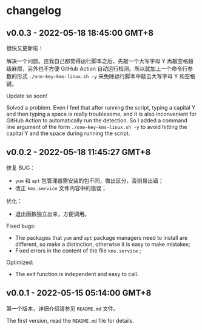 changelog
====================

v0.0.3 - 2022-05-18 18:45:00 GMT+8
----------------------------------------
很快又更新啦！

解决一个问题。连我自己都觉得运行脚本之后，先敲一个大写字母 Y 再敲空格超级麻烦，另外也不方便 GitHub Action 自动运行检测。所以就加上一个命令行参数的形式 `./one-key-kms-linux.sh -y` 来免除运行脚本中敲击大写字母 Y 和空格键。

Update so soon!

Solved a problem. Even I feel that after running the script, typing a capital Y and then typing a space is really troublesome, and it is also inconvenient for GitHub Action to automatically run the detection. So I added a command line argument of the form `./one-key-kms-linux.sh -y` to avoid hitting the capital Y and the space during running the script.


v0.0.2 - 2022-05-18 11:45:27 GMT+8
----------------------------------------
修复 BUG：
+ `yum` 和 `apt` 包管理器需安装的包不同，做出区分，否则易出错；
+ 改正 `kms.service` 文件内容中的错误；

优化：
+ 退出函数独立出来，方便调用。

Fixed bugs:
+ The packages that `yum` and `apt` package managers need to install are different, so make a distinction, otherwise it is easy to make mistakes;
+ Fixed errors in the content of the file `kms.service` ;

Optimized:
+ The exit function is independent and easy to call.


v0.0.1 - 2022-05-15 05:14:00 GMT+8
----------------------------------------

第一个版本，详细介绍请参见 `README.md` 文件。

The first version, read the `README.md` file for details.
